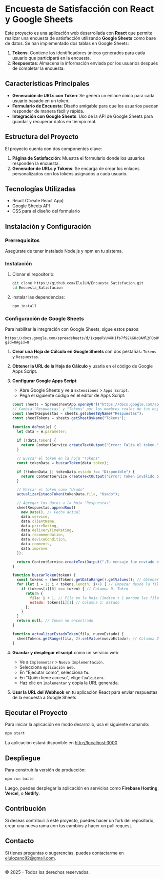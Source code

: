 # Encuesta de Satisfacción con React y Google Sheets

Este proyecto es una aplicación web desarrollada con **React** que permite realizar una encuesta de satisfacción utilizando **Google Sheets** como base de datos. Se han implementado dos tablas en Google Sheets:

1. **Tokens**: Contiene los identificadores únicos generados para cada usuario que participará en la encuesta.
2. **Respuestas**: Almacena la información enviada por los usuarios después de completar la encuesta.

## Características Principales

- **Generación de URLs con Token**: Se genera un enlace único para cada usuario basado en un token.
- **Formulario de Encuesta**: Diseño amigable para que los usuarios puedan responder de manera fácil y rápida.
- **Integración con Google Sheets**: Uso de la API de Google Sheets para guardar y recuperar datos en tiempo real.

## Estructura del Proyecto

El proyecto cuenta con dos componentes clave:

1. **Página de Satisfacción**: Muestra el formulario donde los usuarios responden la encuesta.
2. **Generador de URLs y Tokens**: Se encarga de crear los enlaces personalizados con los tokens asignados a cada usuario.

## Tecnologías Utilizadas

- React (Create React App)
- Google Sheets API
- CSS para el diseño del formulario

## Instalación y Configuración

### Prerrequisitos

Asegúrate de tener instalado Node.js y npm en tu sistema.

### Instalación
1. Clonar el repositorio:
   ```bash
   git clone https://github.com/EluJLM/Encuesta_Satisfacion.git
   cd Encuesta_Satisfacion
   ```
2. Instalar las dependencias:
   ```bash
   npm install
   ```

### Configuración de Google Sheets

Para habilitar la integración con Google Sheets, sigue estos pasos:

  ```
  https://docs.google.com/spreadsheets/d/1xpqeRVU4XHIfs7f92kGHcOAMl2PDoUVF2HvlSP3i7aU/edit?gid=0#gid=0
  ```
   
1. **Crear una Hoja de Cálculo en Google Sheets** con dos pestañas: `Tokens` y `Respuestas`.
2. **Obtener la URL de la Hoja de Cálculo** y usarla en el código de Google Apps Script.
3. **Configurar Google Apps Script**:
   - Abre Google Sheets y ve a `Extensiones` > `Apps Script`.
   - Pega el siguiente código en el editor de Apps Script:

   ```javascript
   const sheets = SpreadsheetApp.openByUrl("https://docs.google.com/spreadsheets/d/1xpqeRVU4XHIfs7f92kGHcOAMl2PDoUVF2HvlSP3i7aU/edit?gid=0#gid=0");
   // Cambia "Respuestas" y "Tokens" por los nombres reales de tus hojas si son diferentes.
   const sheetRespuestas = sheets.getSheetByName("Respuestas");
   const sheetTokens = sheets.getSheetByName("Tokens");

   function doPost(e) {
     let data = e.parameter;
     
     if (!data.token) {
       return ContentService.createTextOutput("Error: Falta el token.").setMimeType(ContentService.MimeType.TEXT);
     }

     // Buscar el token en la hoja "Tokens"
     const tokenData = buscarToken(data.token);

     if (!tokenData || tokenData.estado !== "Disponible") {
       return ContentService.createTextOutput("Error: Token inválido o ya utilizado.").setMimeType(ContentService.MimeType.TEXT);
     }

     // Marcar el token como "Usado"
     actualizarEstadoToken(tokenData.fila, "Usado");

     // Agregar los datos a la hoja "Respuestas"
     sheetRespuestas.appendRow([
       new Date(), // Fecha actual
       data.service,
       data.clientName,
       data.priceRating,
       data.deliveryTimeRating,
       data.recommendation,
       data.deviceCondition,
       data.comments,
       data.improve
     ]);

     return ContentService.createTextOutput("¡Tu mensaje fue enviado exitosamente a la base de datos de Google Sheets!").setMimeType(ContentService.MimeType.TEXT);
   }

   function buscarToken(token) {
     const tokens = sheetTokens.getDataRange().getValues(); // Obtener todos los datos de la hoja "Tokens"
     for (let i = 1; i < tokens.length; i++) { // Empezar desde la fila 1 (asumiendo que la fila 0 son encabezados)
       if (tokens[i][0] === token) { // Columna 0: Token
         return { 
           fila: i + 1, // Fila en la hoja (índice + 1 porque las filas en Apps Script empiezan en 1)
           estado: tokens[i][1] // Columna 1: Estado
         };
       }
     }
     return null; // Token no encontrado
   }

   function actualizarEstadoToken(fila, nuevoEstado) {
     sheetTokens.getRange(fila, 2).setValue(nuevoEstado); // Columna 2: Estado
   }
   ```

4. **Guardar y desplegar el script** como un servicio web:
   - Ve a `Implementar` > `Nueva Implementación`.
   - Selecciona `Aplicación Web`.
   - En "Ejecutar como", selecciona `Tú`.
   - En "Quién tiene acceso", elige `Cualquiera`.
   - Haz clic en `Implementar` y copia la URL generada.

5. **Usar la URL del Webhook** en tu aplicación React para enviar respuestas de la encuesta a Google Sheets.

## Ejecutar el Proyecto

Para iniciar la aplicación en modo desarrollo, usa el siguiente comando:
```bash
npm start
```
La aplicación estará disponible en [http://localhost:3000](http://localhost:3000).

## Despliegue
Para construir la versión de producción:
```bash
npm run build
```
Luego, puedes desplegar la aplicación en servicios como **Firebase Hosting**, **Vercel**, o **Netlify**.

## Contribución
Si deseas contribuir a este proyecto, puedes hacer un fork del repositorio, crear una nueva rama con tus cambios y hacer un pull request.

## Contacto
Si tienes preguntas o sugerencias, puedes contactarme en [elulozano92@gmail.com](mailto:elulozano92@gmail.com).

---
© 2025 - Todos los derechos reservados.

